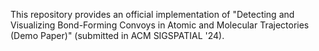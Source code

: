 This repository provides an official implementation of "Detecting and Visualizing Bond-Forming Convoys in Atomic and Molecular Trajectories (Demo Paper)" (submitted in ACM SIGSPATIAL '24).
